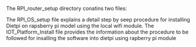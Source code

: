 The RPI_router_setup directory conatins two files:

The RPl_OS_setup file explains a detail step by seep procedure for installing Dietpi on rapsberry pi model using the local wifi module.
The IOT_Platform_Install file provides the information about the procedure to be followed for insalling the software into dietpi using rapberry pi module

